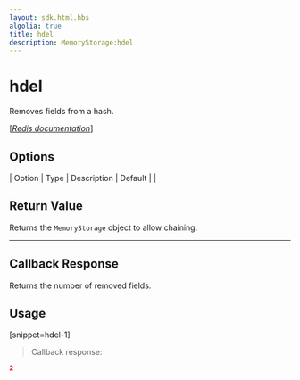 ```yaml
---
layout: sdk.html.hbs
algolia: true
title: hdel
description: MemoryStorage:hdel
---
```


  

# hdel
Removes fields from a hash.

[[_Redis documentation_]](https://redis.io/commands/hdel)


## Options

| Option | Type | Description | Default |
|
## Return Value

Returns the `MemoryStorage` object to allow chaining.

---

## Callback Response

Returns the number of removed fields.

## Usage

[snippet=hdel-1]
> Callback response:

```json
2
```